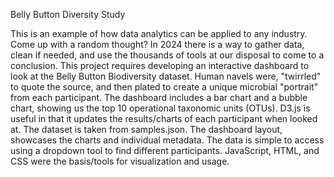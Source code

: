 Belly Button Diversity Study

  This is an example of how data analytics can be applied to any industry. Come up with a random thought? In 2024 there is a way to gather data, clean if needed, and use the thousands of tools at our disposal to come to a conclusion. This project requires developing an interactive dashboard to look at the Belly Button Biodiversity dataset.  Human navels were, "twirrled" to quote the source, and then plated to create a unique microbial "portrait" from each participant. The dashboard includes a bar chart and a bubble chart, showing us the top 10 operational taxonomic units (OTUs). D3.js is useful in that it updates the results/charts of each participant when looked at. The dataset is taken from samples.json. The dashboard layout, showcases the charts and individual metadata. The data is simple to access using a dropdown tool to find different participants. JavaScript, HTML, and CSS were the basis/tools for visualization and usage. 
